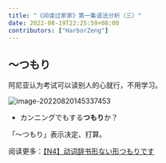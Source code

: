 ```yaml
---
title: "《间谍过家家》第一集语法分析（三）"
date: 2022-08-19T22:25:59+08:00
contributors: ["HarborZeng"]
---
```


## ～つもり

阿尼亚认为考试可以读别人的心就行，不用学习。

![image-20220820145337453](https://tellyouwhat-static-1251995834.cos.ap-chongqing.myqcloud.com/images/image-20220820145337453.png)

- カンニングでもする**つもり**か？

「～つもり」表示决定、打算。

阅读更多：[【N4】动词辞书形ない形つもりです](/grammar/n4/动词辞书形ない形つもりです/)